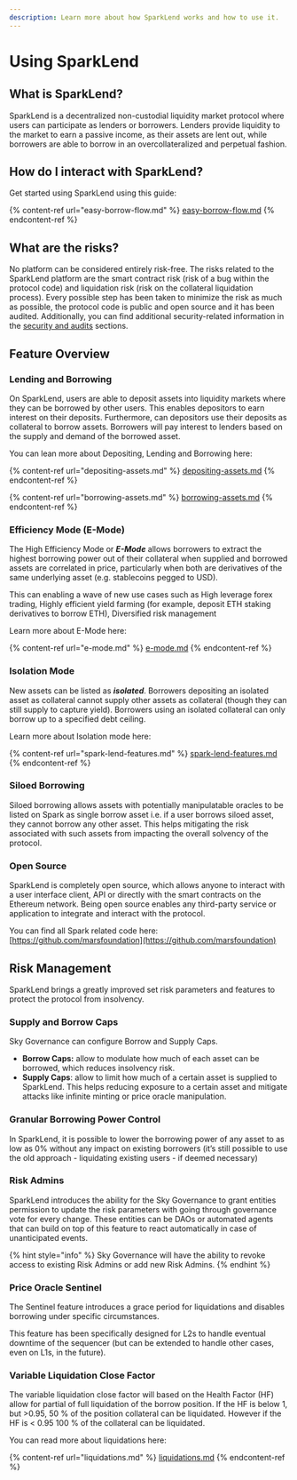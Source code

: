 ```yaml
---
description: Learn more about how SparkLend works and how to use it.
---
```


# Using SparkLend

## What is SparkLend?

SparkLend is a decentralized non-custodial liquidity market protocol where users can participate as lenders or borrowers. Lenders provide liquidity to the market to earn a passive income, as their assets are lent out, while borrowers are able to borrow in an overcollateralized and perpetual fashion.

## How do I interact with SparkLend?

Get started using SparkLend using this guide:

{% content-ref url="easy-borrow-flow.md" %}
[easy-borrow-flow.md](easy-borrow-flow.md)
{% endcontent-ref %}

## What are the risks?

No platform can be considered entirely risk-free. The risks related to the SparkLend platform are the smart contract risk (risk of a bug within the protocol code) and liquidation risk (risk on the collateral liquidation process). Every possible step has been taken to minimize the risk as much as possible, the protocol code is public and open source and it has been audited. Additionally, you can find additional security-related information in the [security and audits](https://devs.spark.fi/security-and-audits) sections.

## Feature Overview

### Lending and Borrowing

On SparkLend, users are able to deposit assets into liquidity markets where they can be borrowed by other users. This enables depositors to earn interest on their deposits. Furthermore, can depositors use their deposits as collateral to borrow assets. Borrowers will pay interest to lenders based on the supply and demand of the borrowed asset.

You can lean more about Depositing, Lending and Borrowing here:

{% content-ref url="depositing-assets.md" %}
[depositing-assets.md](depositing-assets.md)
{% endcontent-ref %}

{% content-ref url="borrowing-assets.md" %}
[borrowing-assets.md](borrowing-assets.md)
{% endcontent-ref %}

### Efficiency Mode (E-Mode)

The High Efficiency Mode or _**E-Mode**_ allows borrowers to extract the highest borrowing power out of their collateral when supplied and borrowed assets are correlated in price, particularly when both are derivatives of the same underlying asset (e.g. stablecoins pegged to USD).

This can enabling a wave of new use cases such as High leverage forex trading, Highly efficient yield farming (for example, deposit ETH staking derivatives to borrow ETH), Diversified risk management&#x20;

Learn more about E-Mode here:

{% content-ref url="e-mode.md" %}
[e-mode.md](e-mode.md)
{% endcontent-ref %}

### Isolation Mode

New assets can be listed as _**isolated**_. Borrowers depositing an isolated asset as collateral cannot supply other assets as collateral (though they can still supply to capture yield). Borrowers using an isolated collateral can only borrow up to a specified debt ceiling.

Learn more about Isolation mode here:

{% content-ref url="spark-lend-features.md" %}
[spark-lend-features.md](spark-lend-features.md)
{% endcontent-ref %}

### Siloed Borrowing

Siloed borrowing allows assets with potentially manipulatable oracles to be listed on Spark as single borrow asset i.e. if a user borrows siloed asset, they cannot borrow any other asset. This helps mitigating the risk associated with such assets from impacting the overall solvency of the protocol.

### Open Source

SparkLend is completely open source, which allows anyone to interact with a user interface client, API or directly with the smart contracts on the Ethereum network. Being open source enables any third-party service or application to integrate and interact with the protocol.

You can find all Spark related code here: [https://github.com/marsfoundation](https://github.com/marsfoundation)

## Risk Management

SparkLend brings a greatly improved set risk parameters and features to protect the protocol from insolvency.

### Supply and Borrow Caps

Sky Governance can configure Borrow and Supply Caps.

* **Borrow Caps:** allow to modulate how much of each asset can be borrowed, which reduces insolvency risk.
* **Supply Caps**: allow to limit how much of a certain asset is supplied to SparkLend. This helps reducing exposure to a certain asset and mitigate attacks like infinite minting or price oracle manipulation.

### Granular Borrowing Power Control

In SparkLend, it is possible to lower the borrowing power of any asset to as low as 0% without any impact on existing borrowers (it’s still possible to use the old approach - liquidating existing users - if deemed necessary)

### Risk Admins

SparkLend introduces the ability for the Sky Governance to grant entities permission to update the risk parameters with going through governance vote for every change. These entities can be DAOs or automated agents that can build on top of this feature to react automatically in case of unanticipated events.

{% hint style="info" %}
Sky Governance will have the ability to revoke access to existing Risk Admins or add new Risk Admins.
{% endhint %}

### Price Oracle Sentinel

The Sentinel feature introduces a grace period for liquidations and disables borrowing under specific circumstances.

This feature has been specifically designed for L2s to handle eventual downtime of the sequencer (but can be extended to handle other cases, even on L1s, in the future).

### Variable Liquidation Close Factor

The variable liquidation close factor will based on the Health Factor (HF) allow for partial of full liquidation of the borrow position. If the HF is below 1, but >0.95, 50 % of the position collateral can be liquidated. However if the HF is < 0.95 100 % of the collateral can be liquidated.

You can read more about liquidations here:

{% content-ref url="liquidations.md" %}
[liquidations.md](liquidations.md)
{% endcontent-ref %}
